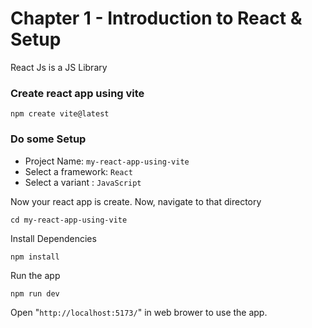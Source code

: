 # Chapter 1 - Introduction to React & Setup

React Js is a JS Library

### Create react app using vite

```
npm create vite@latest   
```

### Do some Setup

- Project Name: ```my-react-app-using-vite```
- Select a framework: ```React```
- Select a variant : ```JavaScript```

Now your react app is create. Now, navigate to that directory

```
cd my-react-app-using-vite
```

Install Dependencies

```
npm install
```

Run the app

```
npm run dev
```

Open "```http://localhost:5173/```" in web brower to use the app.
